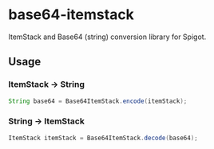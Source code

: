 # base64-itemstack

ItemStack and Base64 (string) conversion library for Spigot.

## Usage

### ItemStack → String

```java
String base64 = Base64ItemStack.encode(itemStack);
```

### String → ItemStack

```java
ItemStack itemStack = Base64ItemStack.decode(base64);
```

